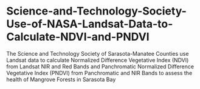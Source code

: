 # Science-and-Technology-Society-Use-of-NASA-Landsat-Data-to-Calculate-NDVI-and-PNDVI
The Science and Technology Society of Sarasota-Manatee Counties use Landsat data to calculate Normalized Difference Vegetative Index (NDVI) from Landsat NIR and Red Bands and Panchromatic Normalized Difference Vegetative Index (PNDVI) from Panchromatic and NIR Bands to assess the health of Mangrove Forests in Sarasota Bay
